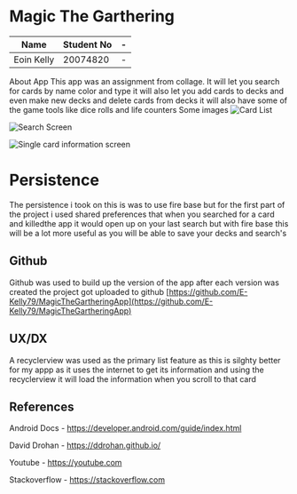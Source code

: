 # Magic The Garthering
|Name            |Student No|-|
|----------------|----------|-|
|Eoin Kelly		 | 20074820|-|

 About App
This app was an assignment from collage. It will let you search for cards by name color and type it will also let you add cards to decks and even make new decks and delete cards from decks it will also have some of the game tools like dice rolls and life counters
Some images 
![Card List ](http://i211.photobucket.com/albums/bb7/timaldo/screenshot1_zps7x7xpfrm.png)

![Search Screen](http://i211.photobucket.com/albums/bb7/timaldo/screenshot2_zps7cs40pit.png)

![Single card information screen](http://i211.photobucket.com/albums/bb7/timaldo/screenshot3_zpssuxzsozm.png)


# Persistence
The persistence i took on this is was to use fire base but for the first part of the project i used shared preferences that when you searched for a card and killedthe app it would open up on your last search but with fire base this will be a lot more useful as you will be able to save your decks and search's


## Github

Github was used to build up the version of the app after each version was created the project got uploaded to github [https://github.com/E-Kelly79/MagicTheGartheringApp](https://github.com/E-Kelly79/MagicTheGartheringApp)

## UX/DX
A recyclerview was used as the primary list feature as this is silghty better for my appp as it uses the internet to  get its information and using the recyclerview it will load the information when you scroll to that card



## References
Android Docs - https://developer.android.com/guide/index.html

David Drohan - https://ddrohan.github.io/

Youtube - https://youtube.com

Stackoverflow - https://stackoverflow.com


